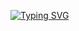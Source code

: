 [![Typing SVG](https://readme-typing-svg.demolab.com/?lines=My+Name+Is+Eddie+I+Welcome+You+To+My+Space+I+Am+Currently+Learning+C+Programming+And+Python)](https://git.io/typing-svg)
